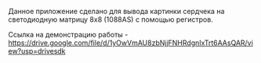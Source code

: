 Данное приложение сделано для вывода картинки сердчека на светодиодную матрицу 8x8 (1088AS) с помощью регистров.

Ссылка на демонстрацию работы -
https://drive.google.com/file/d/1yOwVmAU8zbNjjFNHRdgnIxTrt6AAsQAR/view?usp=drivesdk
